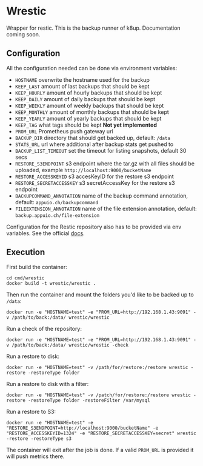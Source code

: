 # Wrestic

Wrapper for restic. This is the backup runner of k8up. Documentation coming soon.

## Configuration
All the configuration needed can be done via environment variables:

* `HOSTNAME` overwrite the hostname used for the backup
* `KEEP_LAST` amount of last backups that should be kept
* `KEEP_HOURLY` amount of hourly backups that should be kept
* `KEEP_DAILY` amount of daily backups that should be kept
* `KEEP_WEEKLY` amount of weekly backups that should be kept
* `KEEP_MONTHLY` amount of monthly backups that should be kept
* `KEEP_YEARLY` amount of yearly backups that should be kept
* `KEEP_TAG` what tags should be kept **Not yet implemented**
* `PROM_URL` Prometheus push gateway url
* `BACKUP_DIR` directory that should get backed up, default: `/data`
* `STATS_URL` url where additional after backup stats get pushed to
* `BACKUP_LIST_TIMEOUT` set the timeout for listing snapshots, default 30 secs
* `RESTORE_S3ENDPOINT` s3 endpoint where the tar.gz with all files should be uploaded, example `http://localhost:9000/bucketName`
* `RESTORE_ACCESSKEYID` s3 accesKeyID for the restore s3 endpoint
* `RESTORE_SECRETACCESSKEY` s3 secretAccessKey for the restore s3 endpoint
* `BACKUPCOMMAND_ANNOTATION` name of the backup command annotation, default: `appuio.ch/backupcommand`
* `FILEEXTENSION_ANNOTATION` name of the file extension annotation, default: `backup.appuio.ch/file-extension`

Configuration for the Restic repository also has to be provided via env variables. See the official [docs](https://restic.readthedocs.io/en/latest/).

## Execution
First build the container:

```
cd cmd/wrestic
docker build -t wrestic/wrestic .
```

Then run the container and mount the folders you'd like to be backed up to `/data`:
```
docker run -e "HOSTNAME=test" -e "PROM_URL=http://192.168.1.43:9091" -v /path/to/back:/data/ wrestic/wrestic
```

Run a check of the repository:
```
docker run -e "HOSTNAME=test" -e "PROM_URL=http://192.168.1.43:9091" -v /path/to/back:/data/ wrestic/wrestic -check
```

Run a restore to disk:
```
docker run -e "HOSTNAME=test" -v /path/for/restore:/restore wrestic -restore -restoreType folder
```

Run a restore to disk with a filter:
```
docker run -e "HOSTNAME=test" -v /patch/for/restore:/restore wrestic -restore -restoreType folder -restoreFilter /var/mysql
```

Run a restore to S3:
```
docker run -e "HOSTNAME=test" -e "RESTORE_S3ENDPOINT=http://localhost:9000/bucketName" -e "RESTORE_ACCESSKEYID=1324" -e "RESTORE_SECRETACCESSKEY=secret" wrestic -restore -restoreType s3
```

The container will exit after the job is done. If a valid `PROM_URL` is provided it will push metrics there.
